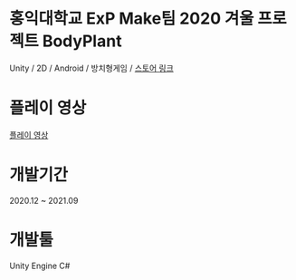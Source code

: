 # 홍익대학교 ExP Make팀 2020 겨울 프로젝트 BodyPlant
Unity / 2D / Android / 방치형게임 / [스토어 링크](https://play.google.com/store/apps/details?id=com.ExPStudio.BodyPlant)

# 플레이 영상
[플레이 영상](https://youtu.be/IO_OCMKrUO4)

# 개발기간
2020.12 ~ 2021.09

# 개발툴
Unity Engine
C#

